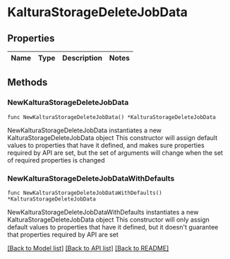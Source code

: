 # KalturaStorageDeleteJobData

## Properties

Name | Type | Description | Notes
------------ | ------------- | ------------- | -------------

## Methods

### NewKalturaStorageDeleteJobData

`func NewKalturaStorageDeleteJobData() *KalturaStorageDeleteJobData`

NewKalturaStorageDeleteJobData instantiates a new KalturaStorageDeleteJobData object
This constructor will assign default values to properties that have it defined,
and makes sure properties required by API are set, but the set of arguments
will change when the set of required properties is changed

### NewKalturaStorageDeleteJobDataWithDefaults

`func NewKalturaStorageDeleteJobDataWithDefaults() *KalturaStorageDeleteJobData`

NewKalturaStorageDeleteJobDataWithDefaults instantiates a new KalturaStorageDeleteJobData object
This constructor will only assign default values to properties that have it defined,
but it doesn't guarantee that properties required by API are set


[[Back to Model list]](../README.md#documentation-for-models) [[Back to API list]](../README.md#documentation-for-api-endpoints) [[Back to README]](../README.md)



